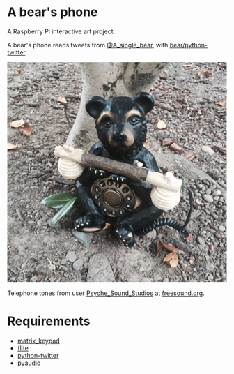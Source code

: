 # A bear's phone
A Raspberry Pi interactive art project.

A bear's phone reads tweets from [@A_single_bear](http://twitter.com/A_single_bear/),
with [bear/python-twitter](https://github.com/bear/python-twitter/).

![](a_bears_phone.jpg)

Telephone tones from user [Psyche_Sound_Studios](http://freesound.org/people/Psyche_Sound_Studios/) at [freesound.org](http://freesound.org).

Requirements
============
* [matrix_keypad](https://pypi.python.org/pypi/matrix_keypad)
* [flite](http://www.speech.cs.cmu.edu/flite/)
* [python-twitter](https://github.com/bear/python-twitter)
* [pyaudio](http://people.csail.mit.edu/hubert/pyaudio/)
